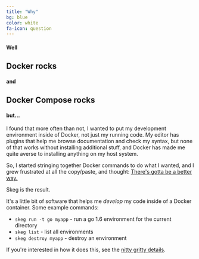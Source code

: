 ```yaml
---
title: "Why"
bg: blue
color: white
fa-icon: question
---
```


#### Well

## Docker rocks

#### and

## Docker Compose rocks

#### but...

I found that more often than not, I wanted to put my development environment inside of Docker, not just my running code.  My editor has plugins that help me browse documentation and check my syntax, but none of that works without installing additional stuff, and Docker has made me quite averse to installing anything on my host system.

So, I started stringing together Docker commands to do what I wanted, and I grew frustrated at all the copy/paste, and thought: [There's gotta be a better way.](https://www.youtube.com/watch?v=wwROPN3Fir8)

Skeg is the result.

It's a little bit of software that helps me *develop* my code inside of a Docker container.  Some example commands:

- `skeg run -t go myapp` - run a go 1.6 environment for the current directory
- `skeg list` - list all environments
- `skeg destroy myapp` - destroy an environment

If you're interested in how it does this, see the [nitty gritty details](#details).
